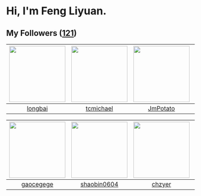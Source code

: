 # Hi, I'm Feng Liyuan.

## My Followers ([121](https://github.com/SunRunAway?tab=followers))

| <img src="https://avatars.githubusercontent.com/u/1204301?v=4" width="150" height="150" /> | <img src="https://avatars.githubusercontent.com/u/1506474?v=4" width="150" height="150" /> | <img src="https://avatars.githubusercontent.com/u/1446531?v=4" width="150" height="150" /> | <img src="https://avatars.githubusercontent.com/u/4090971?v=4" width="150" height="150" /> |
| :----------------------------------------------------------------------------------------: | :----------------------------------------------------------------------------------------: | :----------------------------------------------------------------------------------------: | :----------------------------------------------------------------------------------------: |
|                            [longbai](https://github.com/longbai)                           |                          [tcmichael](https://github.com/tcmichael)                         |                           [JmPotato](https://github.com/JmPotato)                          |                        [wangtuanjie](https://github.com/wangtuanjie)                       |

| <img src="https://avatars.githubusercontent.com/u/5100735?v=4" width="150" height="150" /> | <img src="https://avatars.githubusercontent.com/u/10383?v=4" width="150" height="150" /> | <img src="https://avatars.githubusercontent.com/u/1464115?v=4" width="150" height="150" /> | <img src="https://avatars.githubusercontent.com/u/1449133?v=4" width="150" height="150" /> |
| :----------------------------------------------------------------------------------------: | :--------------------------------------------------------------------------------------: | :----------------------------------------------------------------------------------------: | :----------------------------------------------------------------------------------------: |
|                          [gaocegege](https://github.com/gaocegege)                         |                       [shaobin0604](https://github.com/shaobin0604)                      |                             [chzyer](https://github.com/chzyer)                            |                             [ma6174](https://github.com/ma6174)                            |